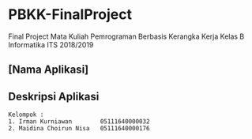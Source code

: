 # PBKK-FinalProject
Final Project Mata Kuliah Pemrograman Berbasis Kerangka Kerja Kelas B Informatika ITS 2018/2019

## [Nama Aplikasi]

## Deskripsi Aplikasi

```
Kelompok :
1. Irman Kurniawan        05111640000032
2. Maidina Choirun Nisa   05111640000176
```
